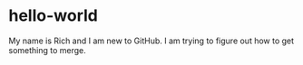 # hello-world
My name is Rich and I am new to GitHub. I am trying to figure out how to get something to merge.
